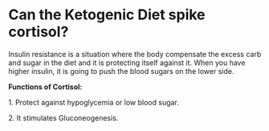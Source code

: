 # Can the Ketogenic Diet spike cortisol?

Insulin resistance is a situation where the body compensate the excess carb and sugar in the diet and it is protecting itself against it. When you have higher insulin, it is going to push the blood sugars on the lower side.

**Functions of Cortisol:**

1\. Protect against hypoglycemia or low blood sugar.

2\. It stimulates Gluconeogenesis.